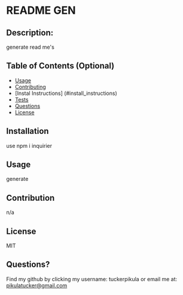 
#  README GEN

## Description:
generate read me's

## Table of Contents (Optional)
- [Usage](#install_instructions)
- [Contributing](#usage_information)
- [Instal Instructions] (#install_instructions)
- [Tests](#tests)
- [Questions](#questions)
- [License](#license)

## Installation
use npm i inquirier
## Usage
generate
## Contribution
n/a
## License
MIT
## Questions?
Find my github by clicking my username: tuckerpikula
or
email me at: pikulatucker@gmail.com
  